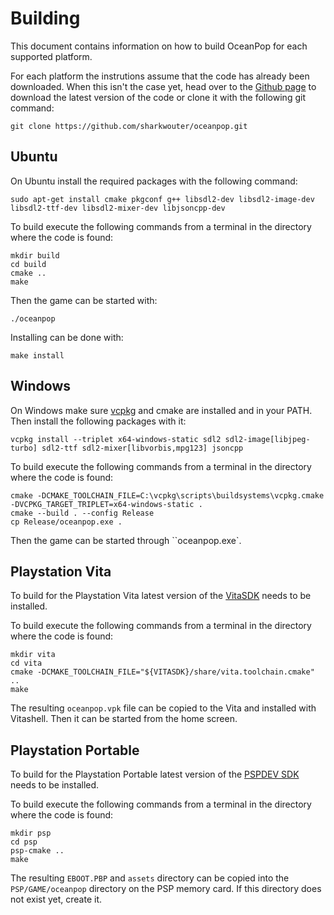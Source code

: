 # Building

This document contains information on how to build OceanPop for each supported platform.

For each platform the instrutions assume that the code has already been downloaded. When this isn't the case yet, head over to the [Github page](https://github.com/sharkwouter/oceanpop) to download the latest version of the code or clone it with the following git command:

```
git clone https://github.com/sharkwouter/oceanpop.git
```

## Ubuntu

On Ubuntu install the required packages with the following command:

```
sudo apt-get install cmake pkgconf g++ libsdl2-dev libsdl2-image-dev libsdl2-ttf-dev libsdl2-mixer-dev libjsoncpp-dev
```

To build execute the following commands from a terminal in the directory where the code is found:

```
mkdir build
cd build
cmake ..
make
```

Then the game can be started with:

```
./oceanpop
```

Installing can be done with:

```
make install
```

## Windows

On Windows make sure [vcpkg](https://vcpkg.io/) and cmake are installed and in your PATH. Then install the following packages with it:

```
vcpkg install --triplet x64-windows-static sdl2 sdl2-image[libjpeg-turbo] sdl2-ttf sdl2-mixer[libvorbis,mpg123] jsoncpp
```

To build execute the following commands from a terminal in the directory where the code is found:

```
cmake -DCMAKE_TOOLCHAIN_FILE=C:\vcpkg\scripts\buildsystems\vcpkg.cmake -DVCPKG_TARGET_TRIPLET=x64-windows-static .
cmake --build . --config Release
cp Release/oceanpop.exe .
```

Then the game can be started through ``oceanpop.exe`.


## Playstation Vita

To build for the Playstation Vita latest version of the [VitaSDK](https://vitasdk.org/) needs to be installed.

To build execute the following commands from a terminal in the directory where the code is found:

```
mkdir vita
cd vita
cmake -DCMAKE_TOOLCHAIN_FILE="${VITASDK}/share/vita.toolchain.cmake" ..
make
```

The resulting ``oceanpop.vpk`` file can be copied to the Vita and installed with Vitashell. Then it can be started from the home screen.

## Playstation Portable

To build for the Playstation Portable latest version of the [PSPDEV SDK](https://github.com/pspdev/pspdev/releases) needs to be installed.

To build execute the following commands from a terminal in the directory where the code is found:

```
mkdir psp
cd psp
psp-cmake ..
make
```

The resulting ``EBOOT.PBP`` and ``assets`` directory can be copied into the ``PSP/GAME/oceanpop`` directory on the PSP memory card. If this directory does not exist yet, create it.
